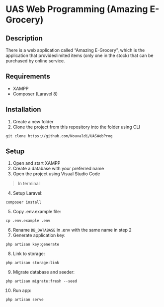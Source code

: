 # UAS Web Programming (Amazing E-Grocery)

## Description

There is a web application called “Amazing E-Grocery”, which is the application that provideslimited items (only one in the stock) that can be purchased by online service.

## Requirements

- XAMPP
- Composer (Laravel 8)

## Installation

1. Create a new folder
2. Clone the project from this repository into the folder using CLI
```
git clone https://github.com/Nouvaldi/UASWebProg
```

## Setup

1. Open and start XAMPP
2. Create a database with your preferred name
3. Open the project using Visual Studio Code

> In terminal
4. Setup Laravel:
```
composer install
```
5. Copy .env.example file:
```
cp .env.example .env
```
6. Rename `DB_DATABASE` in .env with the same name in step 2
7. Generate application key:
```
php artisan key:generate
```
8. Link to storage:
```
php artisan storage:link
```
9. Migrate database and seeder:
```
php artisan migrate:fresh --seed
```
10. Run app:
```
php artisan serve
```

